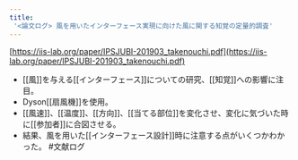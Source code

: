 ```yaml
---
title:
 '<論文ログ> 風を用いたインターフェース実現に向けた風に関する知覚の定量的調査'
---
```


[https://iis-lab.org/paper/IPSJUBI-201903_takenouchi.pdf](https://iis-lab.org/paper/IPSJUBI-201903_takenouchi.pdf)
- [[風]]を与える[[インターフェース]]についての研究、[[知覚]]への影響に注目。
- Dyson[[扇風機]]を使用。
- [[風速]]、[[温度]]、[[方向]]、[[当てる部位]]を変化させ、変化に気づいた時に[[参加者]]に合図させる。
- 結果、風を用いた[[インターフェース設計]]時に注意する点がいくつかわかった。
#文献ログ
